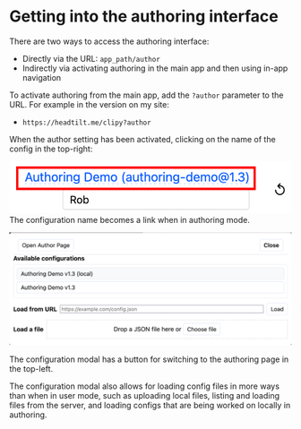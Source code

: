 # Getting into the authoring interface

There are two ways to access the authoring interface:
- Directly via the URL: `app_path/author`
- Indirectly via activating authoring in the main app and then using in-app navigation

To activate authoring from the main app, add the `?author` parameter to the URL.
For example in the version on my site:
- `https://headtilt.me/clipy?author`

When the author setting has been activated, clicking on the name of the config in the
top-right:

![Activating the config loading modal](img/app_config_link.png)  
The configuration name becomes a link when in authoring mode.

![The config loading modal](img/app_config_modal.png)

The configuration modal has a button for switching to the authoring page in the top-left.

The configuration modal also allows for loading config files in more ways than when in user
mode, such as uploading local files, listing and loading files from the server, and
loading configs that are being worked on locally in authoring.